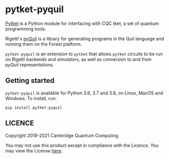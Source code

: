 # pytket-pyquil

[Pytket](https://cqcl.github.io/pytket) is a Python module for interfacing
with CQC tket, a set of quantum programming tools.

Rigetti's [pyQuil](http://rigetti.com/forest) is a library for generating
programs in the Quil language and running them on the Forest platform.

`pytket-pyquil` is an extension to `pytket` that allows `pytket` circuits to be
run on Rigetti backends and simulators, as well as conversion to and from pyQuil
representations.

## Getting started

`pytket-pyquil` is available for Python 3.6, 3.7 and 3.8, on Linux, MacOS and Windows. To
install, run:

```pip install pytket-pyquil```

## LICENCE

Copyright 2019-2021 Cambridge Quantum Computing

You may not use this product except in compliance with the Licence. You may view
the License [here](https://cqcl.github.io/pytket/build/html/licence.html).
